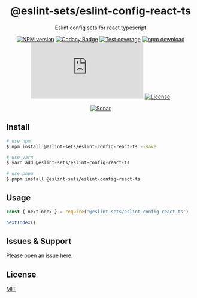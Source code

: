 <div style="text-align: center;" align="center">

# @eslint-sets/eslint-config-react-ts

Eslint config sets for react typescript

[![NPM version][npm-image]][npm-url]
[![Codacy Badge][codacy-image]][codacy-url]
[![Test coverage][codecov-image]][codecov-url]
[![npm download][download-image]][download-url]
[![gzip][gzip-image]][gzip-url]
[![License][license-image]][license-url]

[![Sonar][sonar-image]][sonar-url]

</div>

## Install

```bash
# use npm
$ npm install @eslint-sets/eslint-config-react-ts --save

# use yarn
$ yarn add @eslint-sets/eslint-config-react-ts

# use pnpm
$ pnpm install @eslint-sets/eslint-config-react-ts
```

## Usage

```js
const { nextIndex } = require('@eslint-sets/eslint-config-react-ts')

nextIndex()
```

## Issues & Support

Please open an issue [here](https://github.com/saqqdy/@eslint-sets/eslint-config-react-ts/issues).

## License

[MIT](LICENSE)

[npm-image]: https://img.shields.io/npm/v/@eslint-sets/eslint-config-react-ts.svg?style=flat-square
[npm-url]: https://npmjs.org/package/@eslint-sets/eslint-config-react-ts
[codacy-image]: https://app.codacy.com/project/badge/Grade/f70d4880e4ad4f40aa970eb9ee9d0696
[codacy-url]: https://www.codacy.com/gh/saqqdy/@eslint-sets/eslint-config-react-ts/dashboard?utm_source=github.com&utm_medium=referral&utm_content=saqqdy/@eslint-sets/eslint-config-react-ts&utm_campaign=Badge_Grade
[codecov-image]: https://img.shields.io/codecov/c/github/saqqdy/@eslint-sets/eslint-config-react-ts.svg?style=flat-square
[codecov-url]: https://codecov.io/github/saqqdy/@eslint-sets/eslint-config-react-ts?branch=master
[download-image]: https://img.shields.io/npm/dm/@eslint-sets/eslint-config-react-ts.svg?style=flat-square
[download-url]: https://npmjs.org/package/@eslint-sets/eslint-config-react-ts
[gzip-image]: http://img.badgesize.io/https://unpkg.com/@eslint-sets/eslint-config-react-ts/index.js?compression=gzip&label=gzip%20size:%20JS
[gzip-url]: http://img.badgesize.io/https://unpkg.com/@eslint-sets/eslint-config-react-ts/index.js?compression=gzip&label=gzip%20size:%20JS
[license-image]: https://img.shields.io/badge/License-MIT-blue.svg
[license-url]: LICENSE
[sonar-image]: https://sonarcloud.io/api/project_badges/quality_gate?project=saqqdy_eslint-sets
[sonar-url]: https://sonarcloud.io/dashboard?id=saqqdy_eslint-sets
